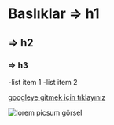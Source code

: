 # Baslıklar => h1
## => h2
### => h3

-list item 1
-list item 2 

[googleye gitmek için tıklayınız](https://www.google.com/)

![lorem picsum görsel](https://picsum.photos/200/300)


